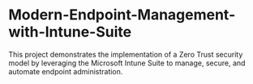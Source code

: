 # Modern-Endpoint-Management-with-Intune-Suite
This project demonstrates the implementation of a Zero Trust security model by leveraging the Microsoft Intune Suite to manage, secure, and automate endpoint administration.
